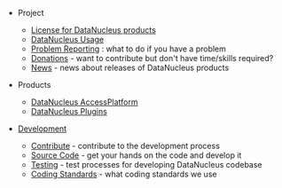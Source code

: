 <head><title>Development</title></head>

* Project
	+ [License for DataNucleus products](license.html)
	+ [DataNucleus Usage](usage.html)
	+ [Problem Reporting](problem_reporting.html) : what to do if you have a problem
	+ [Donations](donations.html) - want to contribute but don't have time/skills required?
	+ [News](news/index.html) - news about releases of DataNucleus products


* Products
	+ [DataNucleus AccessPlatform](products/accessplatform.html)
	+ [DataNucleus Plugins](products/plugins.html)


* [Development](development/index.html)
	+ [Contribute](development/contribute.html) - contribute to the development process
	+ [Source Code](development/sourcecode.html) - get your hands on the code and develop it
	+ [Testing](development/tests.html) - test processes for developing DataNucleus codebase
	+ [Coding Standards](development/coding_standards.html) - what coding standards we use
